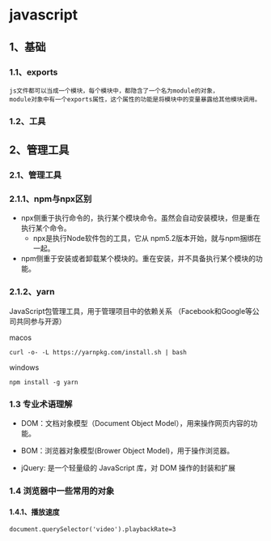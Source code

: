 # javascript

## 1、基础
### 1.1、exports
```text
js文件都可以当成一个模块，每个模块中，都隐含了一个名为module的对象，
module对象中有一个exports属性，这个属性的功能是将模块中的变量暴露给其他模块调用。  
```

### 1.2、工具

## 2、管理工具
### 2.1、管理工具

### 2.1.1、npm与npx区别
+ npx侧重于执行命令的，执行某个模块命令。虽然会自动安装模块，但是重在执行某个命令。  
  - npx是执行Node软件包的工具，它从 npm5.2版本开始，就与npm捆绑在一起。
+ npm侧重于安装或者卸载某个模块的。重在安装，并不具备执行某个模块的功能。  

### 2.1.2、yarn
JavaScript包管理工具，用于管理项目中的依赖关系 （Facebook和Google等公司共同参与开源）


macos  
```shell
curl -o- -L https://yarnpkg.com/install.sh | bash
```

windows  
```shell
npm install -g yarn
```

### 1.3 专业术语理解
+ DOM：文档对象模型（Document Object Model），用来操作网页内容的功能。
+ BOM：浏览器对象模型(Brower Object Model)，用于操作浏览器。  

+ jQuery: 是一个轻量级的 JavaScript 库，对 DOM 操作的封装和扩展  


### 1.4 浏览器中一些常用的对象
#### 1.4.1、播放速度
```text
document.querySelector('video').playbackRate=3
```